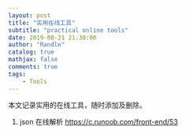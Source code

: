 ```yaml
---
layout: post
title: "实用在线工具"
subtitle: "practical online tools"
date: 2019-08-21 21:30:00
author: "Randle"
catalog: true
mathjax: false
comments: true
tags:
    - Tools
---
```


本文记录实用的在线工具，随时添加及删除。

1. json 在线解析
https://c.runoob.com/front-end/53